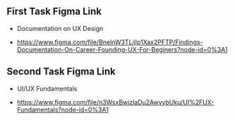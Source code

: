 ## First Task Figma Link

- Documentation on UX Design

- https://www.figma.com/file/BnelnW3TLijIp1Xax2PFTP/Findings-Documentation-On-Career-Founding-UX-For-Beginers?node-id=0%3A1

## Second Task Figma Link

- UI/UX Fundamentals

- https://www.figma.com/file/n3WsxBwjzlaDu2AwvybUku/UI%2FUX-Fundamentals?node-id=0%3A1
